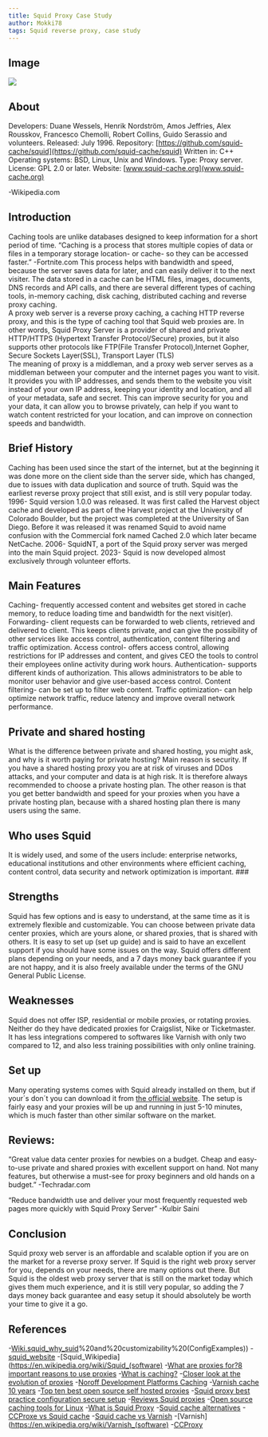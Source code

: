 ```yaml
---
title: Squid Proxy Case Study
author: Mokki78
tags: Squid reverse proxy, case study
---
```


## Image

![](squid_proxy_logo.png)

## About

Developers: Duane Wessels, Henrik Nordström, Amos Jeffries, Alex Rousskov, Francesco Chemolli, Robert Collins, Guido Serassio and volunteers.
Released: July 1996.
Repository: [https://github.com/squid-cache/squid](https://github.com/squid-cache/squid)
Written in: C++
Operating systems: BSD, Linux, Unix and Windows.
Type: Proxy server.
License: GPL 2.0 or later.
Website: [www.squid-cache.org](www.squid-cache.org)

-Wikipedia.com

## Introduction

Caching tools are unlike databases designed to keep information for a short period of time.
“Caching is a process that stores multiple copies of data or files in a temporary storage location- or cache- so they can be accessed faster.”
-Fortnite.com
This process helps with bandwidth and speed, because the server saves data for later, and can easily deliver it to the next visiter.
The data stored in a cache can be HTML files, images, documents, DNS records and API calls, and there are several different types of caching tools, in-memory caching, disk caching, distributed caching and reverse proxy caching.  
A proxy web server is a reverse proxy caching, a caching HTTP reverse proxy, and this is the type of caching tool that Squid web proxies are.
In other words, Squid Proxy Server is a provider of shared and private HTTP/HTTPS (Hypertext Transfer Protocol/Secure) proxies, but it also supports other protocols like FTP(File Transfer Protocol),Internet Gopher, Secure Sockets Layer(SSL), Transport Layer (TLS)  
The meaning of proxy is a middleman, and a proxy web server serves as a middleman between your computer and the internet pages you want to visit. It provides you with IP addresses, and sends them to the website you visit instead of your own IP address, keeping your identity and location, and all of your metadata, safe and secret.
This can improve security for you and your data, it can allow you to browse privately, can help if you want to watch content restricted for your location, and can improve on connection speeds and bandwidth.

## Brief History

Caching has been used since the start of the internet, but at the beginning it was done more on the client side than the server side, which has changed, due to issues with data duplication and source of truth.
Squid was the earliest reverse proxy project that still exist, and is still very popular today.
1996- Squid version 1.0.0 was released. It was first called the Harvest object cache and developed as part of the Harvest project at the University of Colorado Boulder, but the project was completed at the University of San Diego.
Before it was released it was renamed Squid to avoid name confusion with the Commercial fork named Cached 2.0 which later became NetCache.
2006- SquidNT, a port of the Squid proxy server was merged into the main Squid project.
2023- Squid is now developed almost exclusively through volunteer efforts.

## Main Features

Caching- frequently accessed content and websites get stored in cache memory, to reduce loading time and bandwidth for the next visit(er).
Forwarding- client requests can be forwarded to web clients, retrieved and delivered to client. This keeps clients private, and can give the possibility of other services like access control, authentication, content filtering and traffic optimization.
Access control- offers access control, allowing restrictions for IP addresses and content, and gives CEO the tools to control their employees online activity during work hours.
Authentication- supports different kinds of authorization. This allows administrators to be able to monitor user behavior and give user-based access control.
Content filtering- can be set up to filter web content.
Traffic optimization- can help optimize network traffic, reduce latency and improve overall network performance.

## Private and shared hosting

What is the difference between private and shared hosting, you might ask, and why is it worth paying for private hosting?
Main reason is security. If you have a shared hosting proxy you are at risk of viruses and DDos attacks, and your computer and data is at high risk.
It is therefore always recommended to choose a private hosting plan.
The other reason is that you get better bandwidth and speed for your proxies when you have a private hosting plan, because with a shared hosting plan there is many users using the same.

## Who uses Squid

It is widely used, and some of the users include: enterprise networks, educational institutions and other environments where efficient caching, content control, data security and network optimization is important. ###

## Strengths

Squid has few options and is easy to understand, at the same time as it is extremely flexible and customizable.
You can choose between private data center proxies, which are yours alone, or shared proxies, that is shared with others.
It is easy to set up (set up guide) and is said to have an excellent support if you should have some issues on the way.
Squid offers different plans depending on your needs, and a 7 days money back guarantee if you are not happy, and it is also freely available under the terms of the GNU General Public License.

## Weaknesses

Squid does not offer ISP, residential or mobile proxies, or rotating proxies. Neither do they have dedicated proxies for Craigslist, Nike or Ticketmaster.
It has less integrations compered to softwares like Varnish with only two compared to 12, and also less training possibilities with only online training.

## Set up

Many operating systems comes with Squid already installed on them, but if your´s don´t you can download it from [the official website](http://www.squid-cache.org/Download/).
The setup is fairly easy and your proxies will be up and running in just 5-10 minutes, which is much faster than other similar software on the market.

## Reviews:

“Great value data center proxies for newbies on a budget. Cheap and easy-to-use private and shared proxies with excellent support on hand. Not many features, but otherwise a must-see for proxy beginners and old hands on a budget.”
-Techradar.com

“Reduce bandwidth use and deliver your most frequently requested web pages more quickly with Squid Proxy Server”
-Kulbir Saini

## Conclusion

Squid proxy web server is an affordable and scalable option if you are on the market for a reverse proxy server.
If Squid is the right web proxy server for you, depends on your needs, there are many options out there. But Squid is the oldest web proxy server that is still on the market today which gives them much experience, and it is still very popular, so adding the 7 days money back guarantee and easy setup it should absolutely be worth your time to give it a go.

## References

-[Wiki.squid_why_suid](https://wiki.squid-cache.org/WhySquid#:~:text=🔗%20Why%20should%20I%20use%20Squid%3F,)%20and%20customizability%20(ConfigExamples)) -[squid_website](http://www.squid-cache.org) -[Squid_Wikipedia](https://en.wikipedia.org/wiki/Squid_(software) -[What are proxies for?8 important reasons to use proxies](https://www.analyticsinsight.net/what-are-proxies-for-8-important-reasons-to-use-proxies/) -[What is caching?](https://www.fortinet.com/resources/cyberglossary/what-is-caching#:~:text=Caching%20Definition&text=Caching%20Data%20is%20a%20process,they%20can%20be%20accessed%20faster) -[Closer look at the evolution of proxies](https://www.safesearchkids.com/a-closer-look-at-the-evolution-of-proxies/#:~:text=There%20is%20little%20known%20info,developers%20creating%20more%20promising%20proxies) -[Noroff Development Platforms Caching](https://content.noroff.dev/development-platforms/caching.html) -[Varnish cache 10 years](https://info.varnish-software.com/blog/history-varnish-cache-10-years) -[Top ten best open source self hosted proxies](https://cloudinfrastructureservices.co.uk/top-10-best-open-source-proxy-self-hosted-proxies/) -[Squid proxy best practice configuration secure setup](https://cloudinfrastructureservices.co.uk/squid-proxy-best-practice-configuration-secure-setup/) -[Reviews Squid proxies](https://www.techradar.com/reviews/squid-proxies#:~:text=Final%20verdict,it%20well%20worth%20a%20try) -[Open source caching tools for Linux](<https://www.tecmint.com/open-source-caching-tools-for-linux/#:~:text=Caching%20(or%20Content%20Caching)%20is,retrieved%20from%20the%20original%20storage>) -[What is Squid Proxy](https://www.alibabacloud.com/blog/what-is-squid-proxy_599982#:~:text=Traffic%20Optimization%3A%20Squid%20Proxy%20includes,and%20improve%20overall%20network%20performance) -[Squid cache alternatives](https://sourceforge.net/software/product/Squid-cache/alternatives) -[CCProxe vs Squid cache](https://sourceforge.net/software/compare/CCProxy-vs-Squid-cache/) -[Squid cache vs Varnish](https://sourceforge.net/software/compare/Squid-cache-vs-Varnish/) -[Varnish](https://en.wikipedia.org/wiki/Varnish_(software) -[CCProxy](https://ccproxy.en.lo4d.com/windows)
